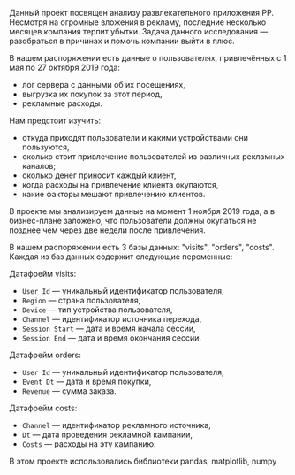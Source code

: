 Данный проект посвящен анализу развлекательного приложения PP. Несмотря на огромные вложения в рекламу, последние несколько месяцев компания терпит убытки. Задача данного исследования — разобраться в причинах и помочь компании выйти в плюс.

В нашем распоряжении есть данные о пользователях, привлечённых с 1 мая по 27 октября 2019 года:

* лог сервера с данными об их посещениях,
* выгрузка их покупок за этот период,
* рекламные расходы.


Нам предстоит изучить:
* откуда приходят пользователи и какими устройствами они пользуются,
* сколько стоит привлечение пользователей из различных рекламных каналов;
* сколько денег приносит каждый клиент,
* когда расходы на привлечение клиента окупаются,
* какие факторы мешают привлечению клиентов.

В проекте мы анализируем данные на момент 1 ноября 2019 года, а в бизнес-плане заложено, что пользователи должны окупаться не позднее чем через две недели после привлечения.

В нашем распоряжении есть 3 базы данных: "visits", "orders", "costs". Каждая из баз данных содержит следующие переменные:

Датафрейм visits:
* `User Id` — уникальный идентификатор пользователя,
* `Region` — страна пользователя,
* `Device` — тип устройства пользователя,
* `Channel` — идентификатор источника перехода,
* `Session Start` — дата и время начала сессии,
* `Session End` — дата и время окончания сессии.

Датафрейм orders:
* `User Id` — уникальный идентификатор пользователя,
* `Event Dt` — дата и время покупки,
* `Revenue` — сумма заказа.

Датафрейм costs:
* `Channel` — идентификатор рекламного источника,
* `Dt` — дата проведения рекламной кампании,
* `Costs` — расходы на эту кампанию.

В этом проекте использовались библиотеки pandas, matplotlib, numpy
